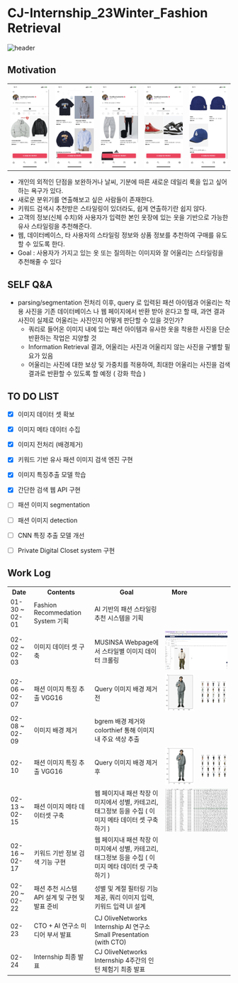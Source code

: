 # CJ-Internship_23Winter_Fashion Retrieval

![header](https://capsule-render.vercel.app/api?type=Rounded&color=gradient&height=100&section=footer&text=2023년%20CJ%20Olive%20Networks%20동계인턴십%20Image%20Retrieval%20&fontSize=30)

## Motivation
<div>
  <table>
    <tr>
      <td><img alt="아우터" src="https://github.com/B-JayU/CJ-Internship_23Winter/blob/main/ReadMe_IMG/Outer.png" /></td>
      <td><img alt="상의" src="https://github.com/B-JayU/CJ-Internship_23Winter/blob/main/ReadMe_IMG/Upper.png" /></td>
      <td><img alt="하의" src="https://github.com/B-JayU/CJ-Internship_23Winter/blob/main/ReadMe_IMG/Pants.png" /></td>
      <td><img alt="신발" src="https://github.com/B-JayU/CJ-Internship_23Winter/blob/main/ReadMe_IMG/Shoes.png" /></td>
      <td><img alt="악세사리" src="https://github.com/B-JayU/CJ-Internship_23Winter/blob/main/ReadMe_IMG/Acc.png" /></td>
    <tr>
  </table>
  
  - 개인의 외적인 단점을 보완하거나 날씨, 기분에 따른 새로운 데일리 룩을 입고 싶어 하는 욕구가 있다.
  - 새로운 분위기를 연출해보고 싶은 사람들이 존재한다.
  - 키워드 검색시 추천받은 스타일링이 있더라도, 쉽게 연출하기란 쉽지 않다.
  - 고객의 정보(신체 수치)와 사용자가 입력한 본인 옷장에 있는 옷을 기반으로 가능한 유사 스타일링을 추천해준다.
  - 웹, 데이터베이스, 타 사용자의 스타일링 정보와 상품 정보를 추천하여 구매를 유도할 수 있도록 한다.
  - Goal : 사용자가 가지고 있는 옷 또는 질의하는 이미지와 잘 어울리는 스타일링을 추천해줄 수 있다

</div>


## SELF Q&A

  - parsing/segmentation 전처리 이후, query 로 입력된 패션 아이템과 어울리는 착용 사진을 기존 데이터베이스 나 웹 페이지에서 반환 받아 온다고 할 때, 과연 결과 사진이 실제로 어울리는 사진인지 어떻게 판단할 수 있을 것인가?
    - 쿼리로 들어온 이미지 내에 있는 패션 아이템과 유사한 옷을 착용한 사진을 단순 반환하는 작업은 지양할 것
    - Information Retrieval 결과, 어울리는 사진과 어울리지 않는 사진을 구별할 필요가 있음
    - 어울리는 사진에 대한 보상 및 가중치를 적용하여, 최대한 어울리는 사진을 검색 결과로 반환할 수 있도록 할 예정 ( 강화 학습 )



## TO DO LIST

- [x] 이미지 데이터 셋 확보
- [x] 이미지 메타 데이터 수집
- [x] 이미지 전처리 (배경제거)
- [x] 키워드 기반 유사 패션 이미지 검색 엔진 구현
- [x] 이미지 특징추출 모델 학습
- [x] 간단한 검색 웹 API 구현

- [ ] 패션 이미지 segmentation
- [ ] 패션 이미지 detection
- [ ] CNN 특징 추출 모델 개선
- [ ] Private Digital Closet system 구현

## Work Log
<div>
<table>
  <th> Date </th>
  <th> Contents </th>
  <th> Goal </th>
  <th> More </th>
  <tr>
    <td> 01-30 ~ 02-01 </td>
    <td> Fashion Recommedation System 기획 </td>
    <td> 
        AI 기반의 패션 스타일링 추천 시스템을 기획
    </td>
    <td colspan=2> </td>
  </tr>
  <tr>
    <td> 02-02 ~ 02-03 </td>
    <td> 이미지 데이터 셋 구축 </td>
    <td> 
        MUSINSA Webpage에서 스타일별 이미지 데이터 크롤링
    </td>
    <td colspan=2> <img src="https://github.com/B-JayU/CJ-Internship_23Winter/blob/main/ReadMe_IMG/crawling.png"/> </td>
  </tr>
  
  <tr>
    <td> 02-06 ~ 02-07 </td>
    <td> 패션 이미지 특징 추출  VGG16 </td>
    <td> Query 이미지 배경 제거 전 </td>
    <td> <img src="https://github.com/B-JayU/CJ-Internship_23Winter/blob/main/ReadMe_IMG/original_img.png"/> </td>
    <td> <img src="https://github.com/B-JayU/CJ-Internship_23Winter/blob/main/ReadMe_IMG/original_ret.png"/> </td>
  </tr>
  <tr>
    <td> 02-08 ~ 02-09 </td>
    <td> 이미지 배경 제거 </td>
    <td> 
        bgrem 배경 제거와 colorthief 통해 이미지 내 주요 색상 추출
    </td>
    <td colspan=2> </td>
  </tr>
  <tr>
    <td> 02-10 </td>
    <td> 패션 이미지 특징 추출  VGG16 </td>
    <td> Query 이미지 배경 제거 후 </td>
    <td> <img src="https://github.com/B-JayU/CJ-Internship_23Winter/blob/main/ReadMe_IMG/removed_img.png"/> </td>
    <td> <img src="https://github.com/B-JayU/CJ-Internship_23Winter/blob/main/ReadMe_IMG/removed_ret.png"/> </td>
  </tr>
  <tr>
    <td> 02-13 ~ 02-15 </td>
    <td> 패션 이미지 메타 데이터셋 구축 </td>
    <td> 웹 페이지내 패션 착장 이미지에서 성별, 카테고리, 태그정보 등을 수집 ( 이미지 메타 데이터 셋 구축 하기 ) </td>
    <td colspan=2> <img src="https://github.com/B-JayU/CJ-Internship_23Winter/blob/main/ReadMe_IMG/metadata.png"/></td>
  </tr>
  <tr>
    <td> 02-16 ~ 02-17 </td>
    <td> 키워드 기반 정보 검색 기능 구현 </td>
    <td> 웹 페이지내 패션 착장 이미지에서 성별, 카테고리, 태그정보 등을 수집 ( 이미지 메타 데이터 셋 구축 하기 ) </td>
    <td colspan=2> </td>
  </tr>
  <tr>
    <td> 02-20 ~ 02-22 </td>
    <td> 패션 추천 시스템 API 설계 및 구현 및 발표 준비</td>
    <td> 성별 및 계절 필터링 기능 제공, 쿼리 이미지 입력, 키워드 입력 UI 설계 </td>
    <td colspan=2> </td>
  </tr>
  <tr>
    <td> 02-23 </td>
    <td> CTO + AI 연구소 미디어 부서 발표 </td>
    <td> 
        CJ OliveNetworks Internship AI 연구소 Small Presentation (with CTO)
    </td>
    <td colspan=2>  </td>
  </tr>
  <tr>
    <td> 02-24 </td>
    <td> Internship 최종 발표 </td>
    <td> 
        CJ OliveNetworks Internship 4주간의 인턴 체험기 최종 발표
    </td>
    <td colspan=2>  </td>
  </tr>
</div> 
